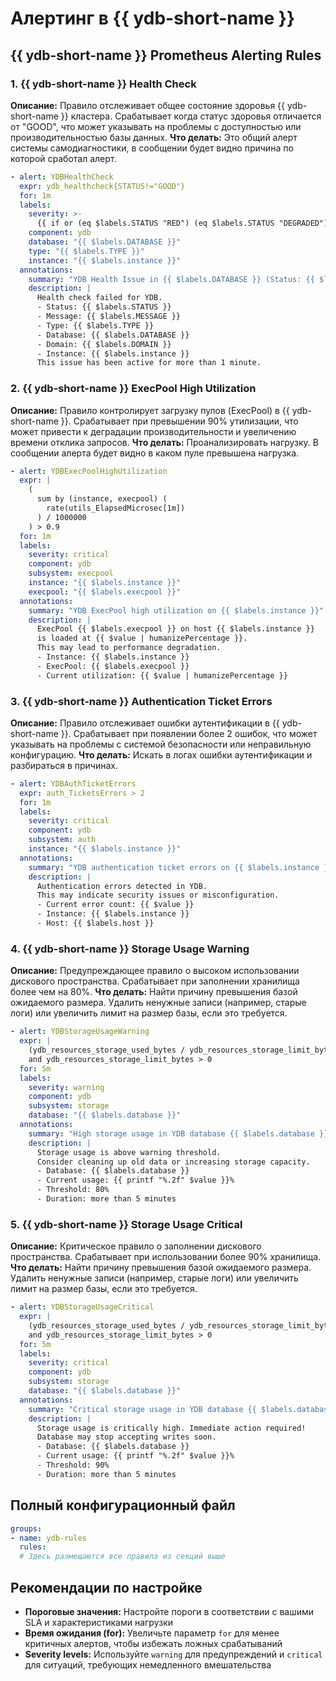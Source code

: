 # Алертинг в {{ ydb-short-name }}

## {{ ydb-short-name }} Prometheus Alerting Rules

### 1. {{ ydb-short-name }} Health Check

**Описание:** Правило отслеживает общее состояние здоровья {{ ydb-short-name }} кластера. Срабатывает когда статус здоровья отличается от "GOOD", что может указывать на проблемы с доступностью или производительностью базы данных.
**Что делать:** Это общий алерт системы самодиагностики, в сообщении будет видно причина по которой сработал алерт.

```yaml
- alert: YDBHealthCheck
  expr: ydb_healthcheck{STATUS!="GOOD"}
  for: 1m
  labels:
    severity: >-
      {{ if or (eq $labels.STATUS "RED") (eq $labels.STATUS "DEGRADED") }} critical {{ else }} warning {{ end }}
    component: ydb
    database: "{{ $labels.DATABASE }}"
    type: "{{ $labels.TYPE }}"
    instance: "{{ $labels.instance }}"
  annotations:
    summary: "YDB Health Issue in {{ $labels.DATABASE }} (Status: {{ $labels.STATUS }})"
    description: |
      Health check failed for YDB.
      - Status: {{ $labels.STATUS }}
      - Message: {{ $labels.MESSAGE }}
      - Type: {{ $labels.TYPE }}
      - Database: {{ $labels.DATABASE }}
      - Domain: {{ $labels.DOMAIN }}
      - Instance: {{ $labels.instance }}
      This issue has been active for more than 1 minute.
```

### 2. {{ ydb-short-name }} ExecPool High Utilization

**Описание:** Правило контролирует загрузку пулов (ExecPool) в {{ ydb-short-name }}. Срабатывает при превышении 90% утилизации, что может привести к деградации производительности и увеличению времени отклика запросов.
**Что делать:** Проанализировать нагрузку. В сообщении алерта будет видно в каком пуле превышена нагрузка.

```yaml
- alert: YDBExecPoolHighUtilization
  expr: |
    (
      sum by (instance, execpool) (
        rate(utils_ElapsedMicrosec[1m])
      ) / 1000000
    ) > 0.9
  for: 1m
  labels:
    severity: critical
    component: ydb
    subsystem: execpool
    instance: "{{ $labels.instance }}"
    execpool: "{{ $labels.execpool }}"
  annotations:
    summary: "YDB ExecPool high utilization on {{ $labels.instance }}"
    description: |
      ExecPool {{ $labels.execpool }} on host {{ $labels.instance }}
      is loaded at {{ $value | humanizePercentage }}.
      This may lead to performance degradation.
      - Instance: {{ $labels.instance }}
      - ExecPool: {{ $labels.execpool }}
      - Current utilization: {{ $value | humanizePercentage }}
```

### 3. {{ ydb-short-name }} Authentication Ticket Errors

**Описание:** Правило отслеживает ошибки аутентификации в {{ ydb-short-name }}. Срабатывает при появлении более 2 ошибок, что может указывать на проблемы с системой безопасности или неправильную конфигурацию.
**Что делать:** Искать в логах ошибки аутентификации и разбираться в причинах.

```yaml
- alert: YDBAuthTicketErrors
  expr: auth_TicketsErrors > 2
  for: 1m
  labels:
    severity: critical
    component: ydb
    subsystem: auth
    instance: "{{ $labels.instance }}"
  annotations:
    summary: "YDB authentication ticket errors on {{ $labels.instance }}"
    description: |
      Authentication errors detected in YDB.
      This may indicate security issues or misconfiguration.
      - Current error count: {{ $value }}
      - Instance: {{ $labels.instance }}
      - Host: {{ $labels.host }}
```

### 4. {{ ydb-short-name }} Storage Usage Warning

**Описание:** Предупреждающее правило о высоком использовании дискового пространства. Срабатывает при заполнении хранилища более чем на 80%.
**Что делать:** Найти причину превышения базой ожидаемого размера. Удалить ненужные записи (например, старые логи) или увеличить лимит на размер базы, если это требуется.

```yaml
- alert: YDBStorageUsageWarning
  expr: |
    (ydb_resources_storage_used_bytes / ydb_resources_storage_limit_bytes) * 100 > 80
    and ydb_resources_storage_limit_bytes > 0
  for: 5m
  labels:
    severity: warning
    component: ydb
    subsystem: storage
    database: "{{ $labels.database }}"
  annotations:
    summary: "High storage usage in YDB database {{ $labels.database }}"
    description: |
      Storage usage is above warning threshold.
      Consider cleaning up old data or increasing storage capacity.
      - Database: {{ $labels.database }}
      - Current usage: {{ printf "%.2f" $value }}%
      - Threshold: 80%
      - Duration: more than 5 minutes
```

### 5. {{ ydb-short-name }} Storage Usage Critical

**Описание:** Критическое правило о заполнении дискового пространства. Срабатывает при использовании более 90% хранилища.
**Что делать:** Найти причину превышения базой ожидаемого размера. Удалить ненужные записи (например, старые логи) или увеличить лимит на размер базы, если это требуется.

```yaml
- alert: YDBStorageUsageCritical
  expr: |
    (ydb_resources_storage_used_bytes / ydb_resources_storage_limit_bytes) * 100 > 90
    and ydb_resources_storage_limit_bytes > 0
  for: 5m
  labels:
    severity: critical
    component: ydb
    subsystem: storage
    database: "{{ $labels.database }}"
  annotations:
    summary: "Critical storage usage in YDB database {{ $labels.database }}"
    description: |
      Storage usage is critically high. Immediate action required!
      Database may stop accepting writes soon.
      - Database: {{ $labels.database }}
      - Current usage: {{ printf "%.2f" $value }}%
      - Threshold: 90%
      - Duration: more than 5 minutes
```

## Полный конфигурационный файл

```yaml
groups:
- name: ydb-rules
  rules:
  # Здесь размещаются все правила из секций выше
```

## Рекомендации по настройке

- **Пороговые значения:** Настройте пороги в соответствии с вашими SLA и характеристиками нагрузки
- **Время ожидания (for):** Увеличьте параметр `for` для менее критичных алертов, чтобы избежать ложных срабатываний
- **Severity levels:** Используйте `warning` для предупреждений и `critical` для ситуаций, требующих немедленного вмешательства
